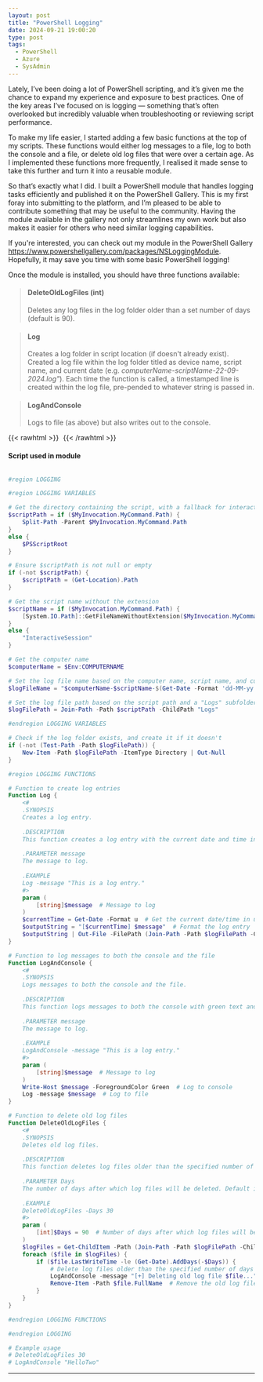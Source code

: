 ```yaml
---
layout: post
title: "PowerShell Logging"
date: 2024-09-21 19:00:20
type: post
tags:
  - PowerShell
  - Azure
  - SysAdmin
---
```



Lately, I’ve been doing a lot of PowerShell scripting, and it’s given me the chance to expand my experience and exposure to best practices. One of the key areas I’ve focused on is logging — something that’s often overlooked but incredibly valuable when troubleshooting or reviewing script performance.

To make my life easier, I started adding a few basic functions at the top of my scripts. These functions would either log messages to a file, log to both the console and a file, or delete old log files that were over a certain age. As I implemented these functions more frequently, I realised it made sense to take this further and turn it into a reusable module.

So that’s exactly what I did. I built a PowerShell module that handles logging tasks efficiently and published it on the PowerShell Gallery. This is my first foray into submitting to the platform, and I’m pleased to be able to contribute something that may be useful to the community. Having the module available in the gallery not only streamlines my own work but also makes it easier for others who need similar logging capabilities.

If you're interested, you can check out my module in the PowerShell Gallery https://www.powershellgallery.com/packages/NSLoggingModule. Hopefully, it may save you time with some basic PowerShell logging!

Once the module is installed, you should have three functions available:

> #### <strong>DeleteOldLogFiles (int)</strong>
> Deletes any log files in the log folder older than a set number of days (default is 90).

> #### <strong>Log</strong>
> Creates a log folder in script location (if doesn't already exist).
> Created a log file within the log folder titled as device name, script name, and current date (e.g. <em>computerName-scriptName-22-09-2024.log"</em>).
> Each time the function is called, a timestamped line is created within the log file, pre-pended to whatever string is passed in.

> #### <strong>LogAndConsole</strong>
> Logs to file (as above) but also writes out to the console.


{{< rawhtml >}}
<img
src="data:image/gif;base64,R0lGODlhAQABAIAAAP///wAAACH5BAEAAAAALAAAAAABAAEAAAICRAEAOw=="
data-src="/img/postimg/Logging.png"/>
{{< /rawhtml >}}


#### Script used in module


```powershell

#region LOGGING

#region LOGGING VARIABLES

# Get the directory containing the script, with a fallback for interactive sessions
$scriptPath = if ($MyInvocation.MyCommand.Path) {
    Split-Path -Parent $MyInvocation.MyCommand.Path
}
else {
    $PSScriptRoot
}

# Ensure $scriptPath is not null or empty
if (-not $scriptPath) {
    $scriptPath = (Get-Location).Path
}

# Get the script name without the extension
$scriptName = if ($MyInvocation.MyCommand.Path) {
    [System.IO.Path]::GetFileNameWithoutExtension($MyInvocation.MyCommand.Path)
}
else {
    "InteractiveSession"
}

# Get the computer name
$computerName = $Env:COMPUTERNAME

# Set the log file name based on the computer name, script name, and current date
$logFileName = "$computerName-$scriptName-$(Get-Date -Format 'dd-MM-yy').log"

# Set the log file path based on the script path and a "Logs" subfolder
$logFilePath = Join-Path -Path $scriptPath -ChildPath "Logs"

#endregion LOGGING VARIABLES

# Check if the log folder exists, and create it if it doesn't
if (-not (Test-Path -Path $logFilePath)) {
    New-Item -Path $logFilePath -ItemType Directory | Out-Null
}

#region LOGGING FUNCTIONS

# Function to create log entries
Function Log {
    <#
    .SYNOPSIS
    Creates a log entry.
 
    .DESCRIPTION
    This function creates a log entry with the current date and time in universal format and appends it to the log file.
 
    .PARAMETER message
    The message to log.
 
    .EXAMPLE
    Log -message "This is a log entry."
    #>    
    param (
        [string]$message  # Message to log
    )
    $currentTime = Get-Date -Format u  # Get the current date/time in universal format
    $outputString = "[$currentTime] $message"  # Format the log entry
    $outputString | Out-File -FilePath (Join-Path -Path $logFilePath -ChildPath $logFileName) -Append  # Append the log entry to the log file
}

# Function to log messages to both the console and the file
Function LogAndConsole {
    <#
    .SYNOPSIS
    Logs messages to both the console and the file.
 
    .DESCRIPTION
    This function logs messages to both the console with green text and to the log file.
 
    .PARAMETER message
    The message to log.
 
    .EXAMPLE
    LogAndConsole -message "This is a log entry."
    #>    
    param (
        [string]$message  # Message to log
    )
    Write-Host $message -ForegroundColor Green  # Log to console
    Log -message $message  # Log to file
}

# Function to delete old log files
Function DeleteOldLogFiles {
    <#
    .SYNOPSIS
    Deletes old log files.
 
    .DESCRIPTION
    This function deletes log files older than the specified number of days.
 
    .PARAMETER Days
    The number of days after which log files will be deleted. Default is 90 days.
 
    .EXAMPLE
    DeleteOldLogFiles -Days 30
    #>    
    param (
        [int]$Days = 90  # Number of days after which log files will be deleted, default is 90
    )
    $logFiles = Get-ChildItem -Path (Join-Path -Path $logFilePath -ChildPath "*.log")  # Get all log files
    foreach ($file in $logFiles) {
        if ($file.LastWriteTime -le (Get-Date).AddDays(-$Days)) {
            # Delete log files older than the specified number of days
            LogAndConsole -message "[+] Deleting old log file $file..."
            Remove-Item -Path $file.FullName  # Remove the old log file
        }
    }
}

#endregion LOGGING FUNCTIONS

#endregion LOGGING

# Example usage
# DeleteOldLogFiles 30
# LogAndConsole "HelloTwo"

```


---